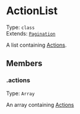 # ActionList

Type: `class`<br>
Extends: [`Pagination`](pagination.md)

A list containing [Actions](action.md).

## Members

### .actions

Type: `Array`

An array containing [Actions](action.md)
